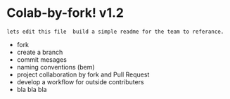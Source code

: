 # Colab-by-fork! v1.2
	lets edit this file  build a simple readme for the team to referance.
- fork
- create a branch
- commit mesages
- naming conventions (bem)
- project collaboration by fork and Pull Request
- develop a workflow for outside contributers
- bla bla bla



